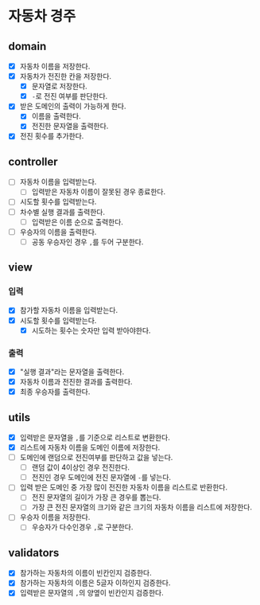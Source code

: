 # 자동차 경주

## domain

- [x] 자동차 이름을 저장한다.
- [x] 자동차가 전진한 칸을 저장한다.
    - [x] 문자열로 저장한다.
    - [x] `-`로 전진 여부를 판단한다.
- [x] 받은 도메인의 출력이 가능하게 한다.
    - [x] 이름을 출력한다.
    - [x] 전진한 문자열을 출력한다.
- [x] 전진 횟수를 추가한다.

## controller

- [ ] 자동차 이름을 입력받는다.
    - [ ] 입력받은 자동차 이름이 잘못된 경우 종료한다.
- [ ] 시도할 횟수를 입력받는다.
- [ ] 차수별 실행 결과를 출력한다.
    - [ ] 입력받은 이름 순으로 출력한다.
- [ ] 우승자의 이름을 출력한다.
    - [ ] 공동 우승자인 경우 `,`를 두어 구분한다.

## view

### 입력

- [x] 참가할 자동차 이름을 입력받는다.
- [x] 시도할 횟수를 입력받는다.
    - [x] 시도하는 횟수는 숫자만 입력 받아야한다.

### 출력

- [x] "실행 결과"라는 문자열을 출력한다.
- [x] 자동차 이름과 전진한 결과를 출력한다.
- [x] 최종 우승자를 출력한다.

## utils

- [x] 입력받은 문자열을 `,`를 기준으로 리스트로 변환한다.
- [x] 리스트에 자동차 이름을 도메인 이름에 저장한다.
- [ ] 도메인에 랜덤으로 전진여부를 판단하고 값을 넣는다.
    - [ ] 랜덤 값이 4이상인 경우 전진한다.
    - [ ] 전진인 경우 도메인에 전진 문자열에 `-`를 넣는다.
- [ ] 입력 받은 도메인 중 가장 많이 전진한 자동차 이름을 리스트로 반환한다.
    - [ ] 전진 문자열의 길이가 가장 큰 경우를 뽑는다.
    - [ ] 가장 큰 전진 문자열의 크기와 같은 크기의 자동차 이름을 리스트에 저장한다.
- [ ] 우승자 이름을 저장한다.
    - [ ] 우승자가 다수인경우 `,`로 구분한다.

## validators

- [x] 참가하는 자동차의 이름이 빈칸인지 검증한다.
- [x] 참가하는 자동차의 이름은 5글자 이하인지 검증한다.
- [x] 입력받은 문자열의 `,`의 양옆이 빈칸인지 검증한다.
